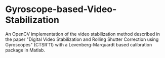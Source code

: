Gyroscope-based-Video-Stabilization
===================================

An OpenCV implementation of the video stabilization method described in the paper "Digital Video Stabilization and Rolling Shutter Correction using Gyroscopes" (CTSR'11) with a  Levenberg-Marquardt based calibration package in Matlab.
